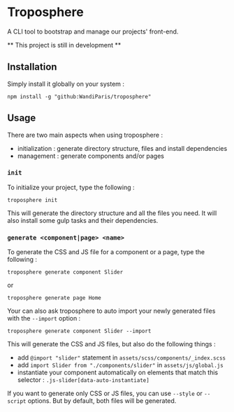 # Troposphere

A CLI tool to bootstrap and manage our projects' front-end.

** This project is still in development **

## Installation

Simply install it globally on your system :

```
npm install -g "github:WandiParis/troposphere"
```

## Usage

There are two main aspects when using troposphere :

* initialization : generate directory structure, files and install dependencies
* management : generate components and/or pages

### `init`

To initialize your project, type the following :

```
troposphere init
```

This will generate the directory structure and all the files you need. It will
also install some gulp tasks and their dependencies.

### `generate <component|page> <name>`

To generate the CSS and JS file for a component or a page, type the following :

```
troposphere generate component Slider
```

or

```
troposphere generate page Home
```

Your can also ask troposphere to auto import your newly generated files with the
`--import` option :

```
troposphere generate component Slider --import
```

This will generate the CSS and JS files, but also do the following things :

* add `@import "slider"` statement in `assets/scss/components/_index.scss`
* add `import Slider from "./components/slider"` in `assets/js/global.js`
* instantiate your component automatically on elements that match this selector
: `.js-slider[data-auto-instantiate]`

If you want to generate only CSS or JS files, you can use `--style` or
`--script` options. But by default, both files will be generated.
